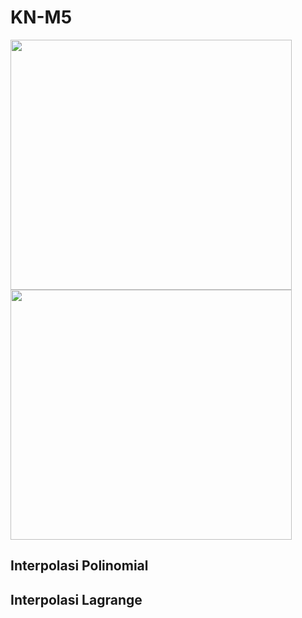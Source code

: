# KN-M5

<img src="https://user-images.githubusercontent.com/86104516/231102655-c63ad51e-15c7-44e0-bf20-6e7d671cd1a0.png" width=450, height=400>
<img src="https://user-images.githubusercontent.com/86104516/231102691-8962fb46-37d0-42a5-98fe-56ae67fc85e8.png" width=450, height=400>

## Interpolasi Polinomial

## Interpolasi Lagrange
